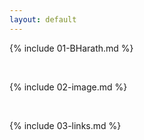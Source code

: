 ```yaml
---
layout: default
---
```


{% include 01-BHarath.md %}

<br>

{% include 02-image.md %}

<br>

{% include 03-links.md %}

